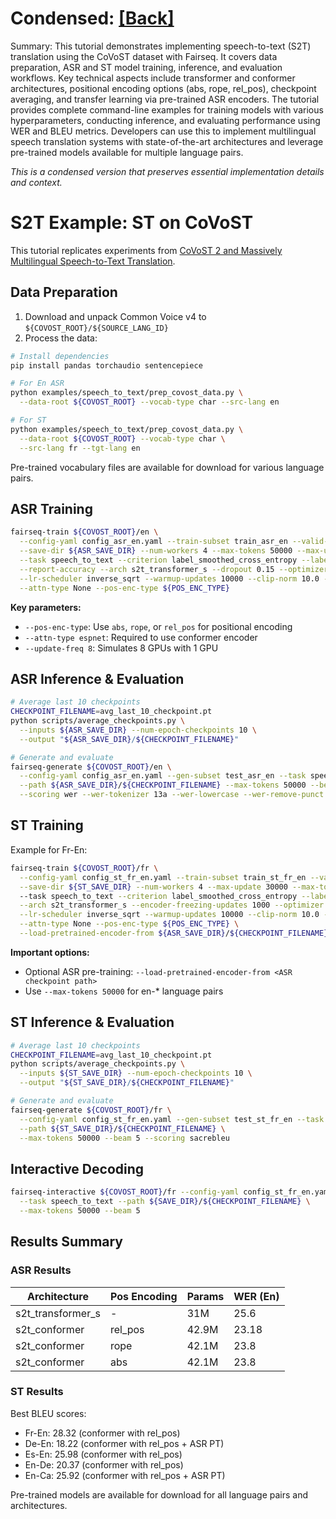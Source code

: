 # Condensed: [[Back]](..)

Summary: This tutorial demonstrates implementing speech-to-text (S2T) translation using the CoVoST dataset with Fairseq. It covers data preparation, ASR and ST model training, inference, and evaluation workflows. Key technical aspects include transformer and conformer architectures, positional encoding options (abs, rope, rel_pos), checkpoint averaging, and transfer learning via pre-trained ASR encoders. The tutorial provides complete command-line examples for training models with various hyperparameters, conducting inference, and evaluating performance using WER and BLEU metrics. Developers can use this to implement multilingual speech translation systems with state-of-the-art architectures and leverage pre-trained models available for multiple language pairs.

*This is a condensed version that preserves essential implementation details and context.*

# S2T Example: ST on CoVoST

This tutorial replicates experiments from [CoVoST 2 and Massively Multilingual Speech-to-Text Translation](https://arxiv.org/abs/2007.10310).

## Data Preparation

1. Download and unpack Common Voice v4 to `${COVOST_ROOT}/${SOURCE_LANG_ID}`
2. Process the data:

```bash
# Install dependencies
pip install pandas torchaudio sentencepiece

# For En ASR
python examples/speech_to_text/prep_covost_data.py \
  --data-root ${COVOST_ROOT} --vocab-type char --src-lang en

# For ST
python examples/speech_to_text/prep_covost_data.py \
  --data-root ${COVOST_ROOT} --vocab-type char \
  --src-lang fr --tgt-lang en
```

Pre-trained vocabulary files are available for download for various language pairs.

## ASR Training

```bash
fairseq-train ${COVOST_ROOT}/en \
  --config-yaml config_asr_en.yaml --train-subset train_asr_en --valid-subset dev_asr_en \
  --save-dir ${ASR_SAVE_DIR} --num-workers 4 --max-tokens 50000 --max-update 60000 \
  --task speech_to_text --criterion label_smoothed_cross_entropy --label-smoothing 0.1 \
  --report-accuracy --arch s2t_transformer_s --dropout 0.15 --optimizer adam --lr 2e-3 \
  --lr-scheduler inverse_sqrt --warmup-updates 10000 --clip-norm 10.0 --seed 1 --update-freq 8 \
  --attn-type None --pos-enc-type ${POS_ENC_TYPE}
```

**Key parameters:**
- `--pos-enc-type`: Use `abs`, `rope`, or `rel_pos` for positional encoding
- `--attn-type espnet`: Required to use conformer encoder
- `--update-freq 8`: Simulates 8 GPUs with 1 GPU

## ASR Inference & Evaluation

```bash
# Average last 10 checkpoints
CHECKPOINT_FILENAME=avg_last_10_checkpoint.pt
python scripts/average_checkpoints.py \
  --inputs ${ASR_SAVE_DIR} --num-epoch-checkpoints 10 \
  --output "${ASR_SAVE_DIR}/${CHECKPOINT_FILENAME}"

# Generate and evaluate
fairseq-generate ${COVOST_ROOT}/en \
  --config-yaml config_asr_en.yaml --gen-subset test_asr_en --task speech_to_text \
  --path ${ASR_SAVE_DIR}/${CHECKPOINT_FILENAME} --max-tokens 50000 --beam 5 \
  --scoring wer --wer-tokenizer 13a --wer-lowercase --wer-remove-punct
```

## ST Training

Example for Fr-En:

```bash
fairseq-train ${COVOST_ROOT}/fr \
  --config-yaml config_st_fr_en.yaml --train-subset train_st_fr_en --valid-subset dev_st_fr_en \
  --save-dir ${ST_SAVE_DIR} --num-workers 4 --max-update 30000 --max-tokens 40000 \  # --max-tokens 50000 for en-*
  --task speech_to_text --criterion label_smoothed_cross_entropy --label-smoothing 0.1 --report-accuracy \
  --arch s2t_transformer_s --encoder-freezing-updates 1000 --optimizer adam --lr 2e-3 \
  --lr-scheduler inverse_sqrt --warmup-updates 10000 --clip-norm 10.0 --seed 1 --update-freq 8 \
  --attn-type None --pos-enc-type ${POS_ENC_TYPE} \
  --load-pretrained-encoder-from ${ASR_SAVE_DIR}/${CHECKPOINT_FILENAME}
```

**Important options:**
- Optional ASR pre-training: `--load-pretrained-encoder-from <ASR checkpoint path>`
- Use `--max-tokens 50000` for en-* language pairs

## ST Inference & Evaluation

```bash
# Average last 10 checkpoints
CHECKPOINT_FILENAME=avg_last_10_checkpoint.pt
python scripts/average_checkpoints.py \
  --inputs ${ST_SAVE_DIR} --num-epoch-checkpoints 10 \
  --output "${ST_SAVE_DIR}/${CHECKPOINT_FILENAME}"

# Generate and evaluate
fairseq-generate ${COVOST_ROOT}/fr \
  --config-yaml config_st_fr_en.yaml --gen-subset test_st_fr_en --task speech_to_text \
  --path ${ST_SAVE_DIR}/${CHECKPOINT_FILENAME} \
  --max-tokens 50000 --beam 5 --scoring sacrebleu
```

## Interactive Decoding

```bash
fairseq-interactive ${COVOST_ROOT}/fr --config-yaml config_st_fr_en.yaml \
  --task speech_to_text --path ${SAVE_DIR}/${CHECKPOINT_FILENAME} \
  --max-tokens 50000 --beam 5
```

## Results Summary

### ASR Results
| Architecture | Pos Encoding | Params | WER (En) |
|---|---|---|---|
| s2t_transformer_s | - | 31M | 25.6 |
| s2t_conformer | rel_pos | 42.9M | 23.18 |
| s2t_conformer | rope | 42.1M | 23.8 |
| s2t_conformer | abs | 42.1M | 23.8 |

### ST Results
Best BLEU scores:
- Fr-En: 28.32 (conformer with rel_pos)
- De-En: 18.22 (conformer with rel_pos + ASR PT)
- Es-En: 25.98 (conformer with rel_pos)
- En-De: 20.37 (conformer with rel_pos)
- En-Ca: 25.92 (conformer with rel_pos + ASR PT)

Pre-trained models are available for download for all language pairs and architectures.